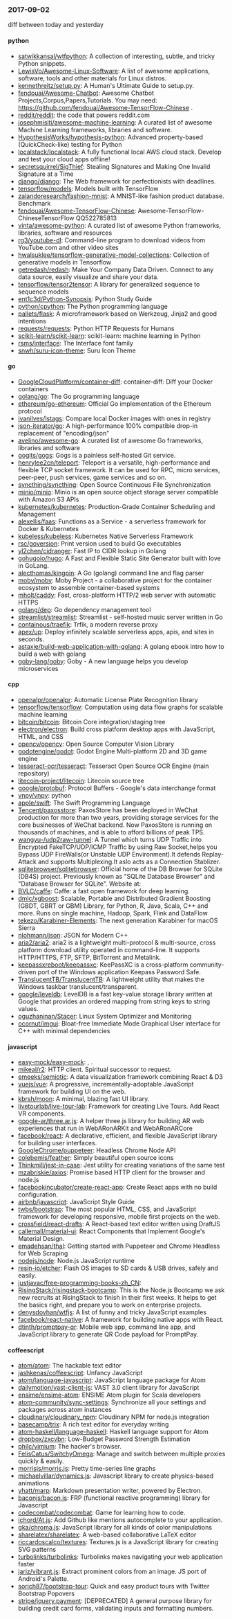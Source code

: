### 2017-09-02
diff between today and yesterday

#### python
* [satwikkansal/wtfpython](https://github.com/satwikkansal/wtfpython): A collection of interesting, subtle, and tricky Python snippets.
* [LewisVo/Awesome-Linux-Software](https://github.com/LewisVo/Awesome-Linux-Software):  A list of awesome applications, software, tools and other materials for Linux distros.
* [kennethreitz/setup.py](https://github.com/kennethreitz/setup.py):  A Human's Ultimate Guide to setup.py.
* [fendouai/Awesome-Chatbot](https://github.com/fendouai/Awesome-Chatbot): Awesome Chatbot Projects,Corpus,Papers,Tutorials. You may need: https://github.com/fendouai/Awesome-TensorFlow-Chinese .
* [reddit/reddit](https://github.com/reddit/reddit): the code that powers reddit.com
* [josephmisiti/awesome-machine-learning](https://github.com/josephmisiti/awesome-machine-learning): A curated list of awesome Machine Learning frameworks, libraries and software.
* [HypothesisWorks/hypothesis-python](https://github.com/HypothesisWorks/hypothesis-python): Advanced property-based (QuickCheck-like) testing for Python
* [localstack/localstack](https://github.com/localstack/localstack):  A fully functional local AWS cloud stack. Develop and test your cloud apps offline!
* [secretsquirrel/SigThief](https://github.com/secretsquirrel/SigThief): Stealing Signatures and Making One Invalid Signature at a Time
* [django/django](https://github.com/django/django): The Web framework for perfectionists with deadlines.
* [tensorflow/models](https://github.com/tensorflow/models): Models built with TensorFlow
* [zalandoresearch/fashion-mnist](https://github.com/zalandoresearch/fashion-mnist): A MNIST-like fashion product database. Benchmark 
* [fendouai/Awesome-TensorFlow-Chinese](https://github.com/fendouai/Awesome-TensorFlow-Chinese): Awesome-TensorFlow-ChineseTensorFlow QQ522785813
* [vinta/awesome-python](https://github.com/vinta/awesome-python): A curated list of awesome Python frameworks, libraries, software and resources
* [rg3/youtube-dl](https://github.com/rg3/youtube-dl): Command-line program to download videos from YouTube.com and other video sites
* [hwalsuklee/tensorflow-generative-model-collections](https://github.com/hwalsuklee/tensorflow-generative-model-collections): Collection of generative models in Tensorflow
* [getredash/redash](https://github.com/getredash/redash): Make Your Company Data Driven. Connect to any data source, easily visualize and share your data.
* [tensorflow/tensor2tensor](https://github.com/tensorflow/tensor2tensor): A library for generalized sequence to sequence models
* [ent1c3d/Python-Synopsis](https://github.com/ent1c3d/Python-Synopsis): Python Study Guide
* [python/cpython](https://github.com/python/cpython): The Python programming language
* [pallets/flask](https://github.com/pallets/flask): A microframework based on Werkzeug, Jinja2 and good intentions
* [requests/requests](https://github.com/requests/requests): Python HTTP Requests for Humans 
* [scikit-learn/scikit-learn](https://github.com/scikit-learn/scikit-learn): scikit-learn: machine learning in Python
* [rsms/interface](https://github.com/rsms/interface): The Interface font family
* [snwh/suru-icon-theme](https://github.com/snwh/suru-icon-theme): Suru Icon Theme

#### go
* [GoogleCloudPlatform/container-diff](https://github.com/GoogleCloudPlatform/container-diff): container-diff: Diff your Docker containers
* [golang/go](https://github.com/golang/go): The Go programming language
* [ethereum/go-ethereum](https://github.com/ethereum/go-ethereum): Official Go implementation of the Ethereum protocol
* [ivanilves/lstags](https://github.com/ivanilves/lstags): Compare local Docker images with ones in registry
* [json-iterator/go](https://github.com/json-iterator/go): A high-performance 100% compatible drop-in replacement of "encoding/json"
* [avelino/awesome-go](https://github.com/avelino/awesome-go): A curated list of awesome Go frameworks, libraries and software
* [gogits/gogs](https://github.com/gogits/gogs): Gogs is a painless self-hosted Git service.
* [henrylee2cn/teleport](https://github.com/henrylee2cn/teleport): Teleport is a versatile, high-performance and flexible TCP socket framework. It can be used for RPC, micro services, peer-peer, push services, game services and so on.
* [syncthing/syncthing](https://github.com/syncthing/syncthing): Open Source Continuous File Synchronization
* [minio/minio](https://github.com/minio/minio): Minio is an open source object storage server compatible with Amazon S3 APIs
* [kubernetes/kubernetes](https://github.com/kubernetes/kubernetes): Production-Grade Container Scheduling and Management
* [alexellis/faas](https://github.com/alexellis/faas):  Functions as a Service - a serverless framework for Docker & Kubernetes
* [kubeless/kubeless](https://github.com/kubeless/kubeless): Kubernetes Native Serverless Framework
* [rsc/goversion](https://github.com/rsc/goversion): Print version used to build Go executables
* [yl2chen/cidranger](https://github.com/yl2chen/cidranger): Fast IP to CIDR lookup in Golang
* [gohugoio/hugo](https://github.com/gohugoio/hugo): A Fast and Flexible Static Site Generator built with love in GoLang.
* [alecthomas/kingpin](https://github.com/alecthomas/kingpin): A Go (golang) command line and flag parser
* [moby/moby](https://github.com/moby/moby): Moby Project - a collaborative project for the container ecosystem to assemble container-based systems
* [mholt/caddy](https://github.com/mholt/caddy): Fast, cross-platform HTTP/2 web server with automatic HTTPS
* [golang/dep](https://github.com/golang/dep): Go dependency management tool
* [streamlist/streamlist](https://github.com/streamlist/streamlist): Streamlist - self-hosted music server written in Go
* [containous/traefik](https://github.com/containous/traefik): Trfik, a modern reverse proxy
* [apex/up](https://github.com/apex/up): Deploy infinitely scalable serverless apps, apis, and sites in seconds.
* [astaxie/build-web-application-with-golang](https://github.com/astaxie/build-web-application-with-golang): A golang ebook intro how to build a web with golang
* [goby-lang/goby](https://github.com/goby-lang/goby): Goby - A new language helps you develop microservices

#### cpp
* [openalpr/openalpr](https://github.com/openalpr/openalpr): Automatic License Plate Recognition library
* [tensorflow/tensorflow](https://github.com/tensorflow/tensorflow): Computation using data flow graphs for scalable machine learning
* [bitcoin/bitcoin](https://github.com/bitcoin/bitcoin): Bitcoin Core integration/staging tree
* [electron/electron](https://github.com/electron/electron): Build cross platform desktop apps with JavaScript, HTML, and CSS
* [opencv/opencv](https://github.com/opencv/opencv): Open Source Computer Vision Library
* [godotengine/godot](https://github.com/godotengine/godot): Godot Engine  Multi-platform 2D and 3D game engine
* [tesseract-ocr/tesseract](https://github.com/tesseract-ocr/tesseract): Tesseract Open Source OCR Engine (main repository)
* [litecoin-project/litecoin](https://github.com/litecoin-project/litecoin): Litecoin source tree
* [google/protobuf](https://github.com/google/protobuf): Protocol Buffers - Google's data interchange format
* [vnpy/vnpy](https://github.com/vnpy/vnpy): python
* [apple/swift](https://github.com/apple/swift): The Swift Programming Language
* [Tencent/paxosstore](https://github.com/Tencent/paxosstore): PaxosStore has been deployed in WeChat production for more than two years, providing storage services for the core businesses of WeChat backend. Now PaxosStore is running on thousands of machines, and is able to afford billions of peak TPS.
* [wangyu-/udp2raw-tunnel](https://github.com/wangyu-/udp2raw-tunnel): A Tunnel which turns UDP Traffic into Encrypted FakeTCP/UDP/ICMP Traffic by using Raw Socket,helps you Bypass UDP FireWalls(or Unstable UDP Environment).It defends Replay-Attack and supports Multiplexing.It aslo acts as a Connection Stablizer.
* [sqlitebrowser/sqlitebrowser](https://github.com/sqlitebrowser/sqlitebrowser): Official home of the DB Browser for SQLite (DB4S) project. Previously known as "SQLite Database Browser" and "Database Browser for SQLite". Website at:
* [BVLC/caffe](https://github.com/BVLC/caffe): Caffe: a fast open framework for deep learning.
* [dmlc/xgboost](https://github.com/dmlc/xgboost): Scalable, Portable and Distributed Gradient Boosting (GBDT, GBRT or GBM) Library, for Python, R, Java, Scala, C++ and more. Runs on single machine, Hadoop, Spark, Flink and DataFlow
* [tekezo/Karabiner-Elements](https://github.com/tekezo/Karabiner-Elements): The next generation Karabiner for macOS Sierra
* [nlohmann/json](https://github.com/nlohmann/json): JSON for Modern C++
* [aria2/aria2](https://github.com/aria2/aria2): aria2 is a lightweight multi-protocol & multi-source, cross platform download utility operated in command-line. It supports HTTP/HTTPS, FTP, SFTP, BitTorrent and Metalink.
* [keepassxreboot/keepassxc](https://github.com/keepassxreboot/keepassxc): KeePassXC is a cross-platform community-driven port of the Windows application Keepass Password Safe.
* [TranslucentTB/TranslucentTB](https://github.com/TranslucentTB/TranslucentTB): A lightweight utility that makes the Windows taskbar translucent/transparent.
* [google/leveldb](https://github.com/google/leveldb): LevelDB is a fast key-value storage library written at Google that provides an ordered mapping from string keys to string values.
* [oguzhaninan/Stacer](https://github.com/oguzhaninan/Stacer): Linux System Optimizer and Monitoring
* [ocornut/imgui](https://github.com/ocornut/imgui): Bloat-free Immediate Mode Graphical User interface for C++ with minimal dependencies

#### javascript
* [easy-mock/easy-mock](https://github.com/easy-mock/easy-mock): , .
* [mikeal/r2](https://github.com/mikeal/r2): HTTP client. Spiritual successor to request.
* [emeeks/semiotic](https://github.com/emeeks/semiotic): A data visualization framework combining React & D3
* [vuejs/vue](https://github.com/vuejs/vue): A progressive, incrementally-adoptable JavaScript framework for building UI on the web.
* [kbrsh/moon](https://github.com/kbrsh/moon):   A minimal, blazing fast UI library.
* [livetourlab/live-tour-lab](https://github.com/livetourlab/live-tour-lab):  Framework for creating Live Tours. Add React VR components. 
* [google-ar/three.ar.js](https://github.com/google-ar/three.ar.js): A helper three.js library for building AR web experiences that run in WebARonARKit and WebARonARCore
* [facebook/react](https://github.com/facebook/react): A declarative, efficient, and flexible JavaScript library for building user interfaces.
* [GoogleChrome/puppeteer](https://github.com/GoogleChrome/puppeteer): Headless Chrome Node API
* [colebemis/feather](https://github.com/colebemis/feather): Simply beautiful open source icons
* [Thinkmill/jest-in-case](https://github.com/Thinkmill/jest-in-case): Jest utility for creating variations of the same test
* [mzabriskie/axios](https://github.com/mzabriskie/axios): Promise based HTTP client for the browser and node.js
* [facebookincubator/create-react-app](https://github.com/facebookincubator/create-react-app): Create React apps with no build configuration.
* [airbnb/javascript](https://github.com/airbnb/javascript): JavaScript Style Guide
* [twbs/bootstrap](https://github.com/twbs/bootstrap): The most popular HTML, CSS, and JavaScript framework for developing responsive, mobile first projects on the web.
* [crossfield/react-drafts](https://github.com/crossfield/react-drafts): A React-based text editor written using DraftJS
* [callemall/material-ui](https://github.com/callemall/material-ui): React Components that Implement Google's Material Design.
* [emadehsan/thal](https://github.com/emadehsan/thal): Getting started with Puppeteer and Chrome Headless for Web Scraping
* [nodejs/node](https://github.com/nodejs/node): Node.js JavaScript runtime 
* [resin-io/etcher](https://github.com/resin-io/etcher): Flash OS images to SD cards & USB drives, safely and easily.
* [justjavac/free-programming-books-zh_CN](https://github.com/justjavac/free-programming-books-zh_CN):  
* [RisingStack/risingstack-bootcamp](https://github.com/RisingStack/risingstack-bootcamp): This is the Node.js Bootcamp we ask new recruits at RisingStack to finish in their first weeks. It helps to get the basics right, and prepare you to work on enterprise projects.
* [denysdovhan/wtfjs](https://github.com/denysdovhan/wtfjs): A list of funny and tricky JavaScript examples
* [facebook/react-native](https://github.com/facebook/react-native): A framework for building native apps with React.
* [dtinth/promptpay-qr](https://github.com/dtinth/promptpay-qr):  Mobile web app, command line app, and JavaScript library to generate QR Code payload for PromptPay.

#### coffeescript
* [atom/atom](https://github.com/atom/atom): The hackable text editor
* [jashkenas/coffeescript](https://github.com/jashkenas/coffeescript): Unfancy JavaScript
* [atom/language-javascript](https://github.com/atom/language-javascript): JavaScript language package for Atom
* [dailymotion/vast-client-js](https://github.com/dailymotion/vast-client-js): VAST 3.0 client library for JavaScript
* [ensime/ensime-atom](https://github.com/ensime/ensime-atom): ENSIME Atom plugin for Scala developers
* [atom-community/sync-settings](https://github.com/atom-community/sync-settings): Synchronize all your settings and packages across atom instances
* [cloudinary/cloudinary_npm](https://github.com/cloudinary/cloudinary_npm): Cloudinary NPM for node.js integration
* [basecamp/trix](https://github.com/basecamp/trix): A rich text editor for everyday writing
* [atom-haskell/language-haskell](https://github.com/atom-haskell/language-haskell): Haskell language support for Atom
* [dropbox/zxcvbn](https://github.com/dropbox/zxcvbn): Low-Budget Password Strength Estimation
* [philc/vimium](https://github.com/philc/vimium): The hacker's browser.
* [FelisCatus/SwitchyOmega](https://github.com/FelisCatus/SwitchyOmega): Manage and switch between multiple proxies quickly & easily.
* [morrisjs/morris.js](https://github.com/morrisjs/morris.js): Pretty time-series line graphs
* [michaelvillar/dynamics.js](https://github.com/michaelvillar/dynamics.js): Javascript library to create physics-based animations
* [yhatt/marp](https://github.com/yhatt/marp): Markdown presentation writer, powered by Electron.
* [baconjs/bacon.js](https://github.com/baconjs/bacon.js): FRP (functional reactive programming) library for Javascript
* [codecombat/codecombat](https://github.com/codecombat/codecombat): Game for learning how to code.
* [ichord/At.js](https://github.com/ichord/At.js): Add Github like mentions autocomplete to your application.
* [gka/chroma.js](https://github.com/gka/chroma.js): JavaScript library for all kinds of color manipulations
* [sharelatex/sharelatex](https://github.com/sharelatex/sharelatex): A web-based collaborative LaTeX editor
* [riccardoscalco/textures](https://github.com/riccardoscalco/textures): Textures.js is a JavaScript library for creating SVG patterns
* [turbolinks/turbolinks](https://github.com/turbolinks/turbolinks): Turbolinks makes navigating your web application faster
* [jariz/vibrant.js](https://github.com/jariz/vibrant.js): Extract prominent colors from an image. JS port of Android's Palette.
* [sorich87/bootstrap-tour](https://github.com/sorich87/bootstrap-tour): Quick and easy product tours with Twitter Bootstrap Popovers
* [stripe/jquery.payment](https://github.com/stripe/jquery.payment): [DEPRECATED] A general purpose library for building credit card forms, validating inputs and formatting numbers.
